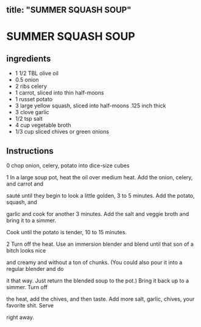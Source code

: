 

title: "SUMMER SQUASH SOUP"
---
# SUMMER SQUASH SOUP



## ingredients
* 1 1/2 TBL olive oil 
* 0.5 onion 
* 2 ribs celery 
* 1 carrot, sliced into thin half-moons 
* 1 russet potato 
* 3 large yellow squash, sliced into half-moons .125 inch thick 
* 3 clove garlic 
* 1/2 tsp salt 
* 4 cup vegetable broth 
* 1/3 cup sliced chives or green onions 



## Instructions
0 chop onion, celery, potato into dice-size cubes

1 In a large soup pot, heat the oil over medium heat. Add the onion, celery, and carrot and

sauté until they begin to look a little golden, 3 to 5 minutes. Add the potato, squash, and

garlic and cook for another 3 minutes. Add the salt and veggie broth and bring it to a simmer.

Cook until the potato is tender, 10 to 15 minutes.

2 Turn off the heat. Use an immersion blender and blend until that son of a bitch looks nice

and creamy and without a ton of chunks. (You could also pour it into a regular blender and do

it that way. Just return the blended soup to the pot.) Bring it back up to a simmer. Turn off

the heat, add the chives, and then taste. Add more salt, garlic, chives, your favorite shit. Serve

right away.






